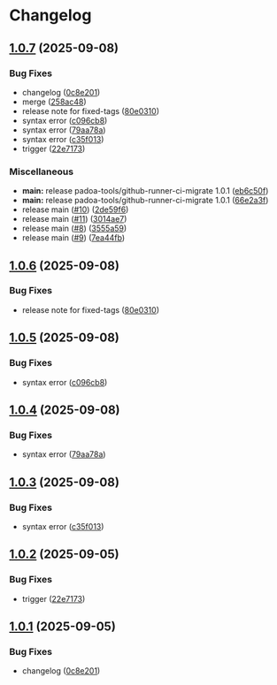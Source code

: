# Changelog

## [1.0.7](https://github.com/mathisDlmr/fff/compare/padoa-tools/github-runner-ci-migrate-v1.0.6...padoa-tools/github-runner-ci-migrate-v1.0.7) (2025-09-08)


### Bug Fixes

* changelog ([0c8e201](https://github.com/mathisDlmr/fff/commit/0c8e20164f15a82a20d0fd37a2b7def89b573c04))
* merge ([258ac48](https://github.com/mathisDlmr/fff/commit/258ac48b199e381d248e0310f78c54dc78f3385a))
* release note for fixed-tags ([80e0310](https://github.com/mathisDlmr/fff/commit/80e03100a9f5c6cd5cdaeb655e2ad10f2fd64d13))
* syntax error ([c096cb8](https://github.com/mathisDlmr/fff/commit/c096cb8e0ce5ef2e433fc0dcd2f2667945bc3a39))
* syntax error ([79aa78a](https://github.com/mathisDlmr/fff/commit/79aa78a85bea9e2571b112a6654e8ab2d5429b02))
* syntax error ([c35f013](https://github.com/mathisDlmr/fff/commit/c35f013dbc6834c031a8ec390e493ad929e4492e))
* trigger ([22e7173](https://github.com/mathisDlmr/fff/commit/22e717338dff226cf75f5a5c89c0f83767f38b50))


### Miscellaneous

* **main:** release padoa-tools/github-runner-ci-migrate 1.0.1 ([eb6c50f](https://github.com/mathisDlmr/fff/commit/eb6c50f3575b6b822d8bdee6ee4d8aa4cc81e04d))
* **main:** release padoa-tools/github-runner-ci-migrate 1.0.1 ([66e2a3f](https://github.com/mathisDlmr/fff/commit/66e2a3f3620da847b42af53dd3f26191e564c1b0))
* release main ([#10](https://github.com/mathisDlmr/fff/issues/10)) ([2de59f6](https://github.com/mathisDlmr/fff/commit/2de59f6ec8cf9c8fc20ae8dde505f35237adb58a))
* release main ([#11](https://github.com/mathisDlmr/fff/issues/11)) ([3014ae7](https://github.com/mathisDlmr/fff/commit/3014ae749d1375767335ba599ed7530cecb74dde))
* release main ([#8](https://github.com/mathisDlmr/fff/issues/8)) ([3555a59](https://github.com/mathisDlmr/fff/commit/3555a59d93dca91d24572bfa803f1ce3ff8873be))
* release main ([#9](https://github.com/mathisDlmr/fff/issues/9)) ([7ea44fb](https://github.com/mathisDlmr/fff/commit/7ea44fba1deb2e93f870d0882848cd1d0df4a0ea))

## [1.0.6](https://github.com/mathisDlmr/fff/compare/padoa-tools/github-runner-ci-migrate-v1.0.5...padoa-tools/github-runner-ci-migrate-v1.0.6) (2025-09-08)


### Bug Fixes

* release note for fixed-tags ([80e0310](https://github.com/mathisDlmr/fff/commit/80e03100a9f5c6cd5cdaeb655e2ad10f2fd64d13))

## [1.0.5](https://github.com/mathisDlmr/fff/compare/padoa-tools/github-runner-ci-migrate-v1.0.4...padoa-tools/github-runner-ci-migrate-v1.0.5) (2025-09-08)


### Bug Fixes

* syntax error ([c096cb8](https://github.com/mathisDlmr/fff/commit/c096cb8e0ce5ef2e433fc0dcd2f2667945bc3a39))

## [1.0.4](https://github.com/mathisDlmr/fff/compare/padoa-tools/github-runner-ci-migrate-v1.0.3...padoa-tools/github-runner-ci-migrate-v1.0.4) (2025-09-08)


### Bug Fixes

* syntax error ([79aa78a](https://github.com/mathisDlmr/fff/commit/79aa78a85bea9e2571b112a6654e8ab2d5429b02))

## [1.0.3](https://github.com/mathisDlmr/fff/compare/padoa-tools/github-runner-ci-migrate-v1.0.2...padoa-tools/github-runner-ci-migrate-v1.0.3) (2025-09-08)


### Bug Fixes

* syntax error ([c35f013](https://github.com/mathisDlmr/fff/commit/c35f013dbc6834c031a8ec390e493ad929e4492e))

## [1.0.2](https://github.com/mathisDlmr/fff/compare/padoa-tools/github-runner-ci-migrate-v1.0.1...padoa-tools/github-runner-ci-migrate-v1.0.2) (2025-09-05)


### Bug Fixes

* trigger ([22e7173](https://github.com/mathisDlmr/fff/commit/22e717338dff226cf75f5a5c89c0f83767f38b50))

## [1.0.1](https://github.com/mathisDlmr/fff/compare/padoa-tools/github-runner-ci-migrate-v1.0.0...padoa-tools/github-runner-ci-migrate-v1.0.1) (2025-09-05)


### Bug Fixes

* changelog ([0c8e201](https://github.com/mathisDlmr/fff/commit/0c8e20164f15a82a20d0fd37a2b7def89b573c04))
